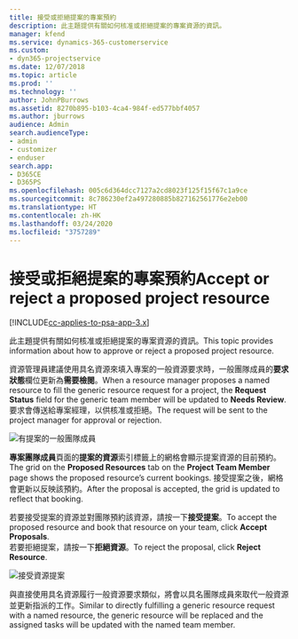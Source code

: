 ```yaml
---
title: 接受或拒絕提案的專案預約
description: 此主題提供有關如何核准或拒絕提案的專案資源的資訊。
manager: kfend
ms.service: dynamics-365-customerservice
ms.custom:
- dyn365-projectservice
ms.date: 12/07/2018
ms.topic: article
ms.prod: ''
ms.technology: ''
author: JohnPBurrows
ms.assetid: 8270b895-b103-4ca4-984f-ed577bbf4057
ms.author: jburrows
audience: Admin
search.audienceType:
- admin
- customizer
- enduser
search.app:
- D365CE
- D365PS
ms.openlocfilehash: 005c6d364dcc7127a2cd8023f125f15f67c1a9ce
ms.sourcegitcommit: 8c786230ef2a497280885b827162561776e2eb00
ms.translationtype: HT
ms.contentlocale: zh-HK
ms.lasthandoff: 03/24/2020
ms.locfileid: "3757289"
---
```

# <a name="accept-or-reject-a-proposed-project-resource"></a><span data-ttu-id="efa09-103">接受或拒絕提案的專案預約</span><span class="sxs-lookup"><span data-stu-id="efa09-103">Accept or reject a proposed project resource</span></span>

[!INCLUDE[cc-applies-to-psa-app-3.x](../includes/cc-applies-to-psa-app-3x.md)]

<span data-ttu-id="efa09-104">此主題提供有關如何核准或拒絕提案的專案資源的資訊。</span><span class="sxs-lookup"><span data-stu-id="efa09-104">This topic provides information about how to approve or reject a proposed project resource.</span></span>

<span data-ttu-id="efa09-105">資源管理員建議使用具名資源來填入專案的一般資源要求時，一般團隊成員的**要求狀態**欄位更新為**需要檢閱**。</span><span class="sxs-lookup"><span data-stu-id="efa09-105">When a resource manager proposes a named resource to fill the generic resource request for a project, the **Request Status** field for the generic team member will be updated to **Needs Review**.</span></span> <span data-ttu-id="efa09-106">要求會傳送給專案經理，以供核准或拒絕。</span><span class="sxs-lookup"><span data-stu-id="efa09-106">The request will be sent to the project manager for approval or rejection.</span></span>

![有提案的一般團隊成員](media/RM-how-to-19.png)

<span data-ttu-id="efa09-108">**專案團隊成員**頁面的**提案的資源**索引標籤上的網格會顯示提案資源的目前預約。</span><span class="sxs-lookup"><span data-stu-id="efa09-108">The grid on the **Proposed Resources** tab on the **Project Team Member** page shows the proposed resource’s current bookings.</span></span> <span data-ttu-id="efa09-109">接受提案之後，網格會更新以反映該預約。</span><span class="sxs-lookup"><span data-stu-id="efa09-109">After the proposal is accepted, the grid is updated to reflect that booking.</span></span> 

<span data-ttu-id="efa09-110">若要接受提案的資源並對團隊預約該資源，請按一下**接受提案**。</span><span class="sxs-lookup"><span data-stu-id="efa09-110">To accept the proposed resource and book that resource on your team, click **Accept Proposals**.</span></span>  
<span data-ttu-id="efa09-111">若要拒絕提案，請按一下**拒絕資源**。</span><span class="sxs-lookup"><span data-stu-id="efa09-111">To reject the proposal, click **Reject Resource**.</span></span>

![接受資源提案](media/RM-how-to-20.png) 

<span data-ttu-id="efa09-113">與直接使用具名資源履行一般資源要求類似，將會以具名團隊成員來取代一般資源並更新指派的工作。</span><span class="sxs-lookup"><span data-stu-id="efa09-113">Similar to directly fulfilling a generic resource request with a named resource, the generic resource will be replaced and the assigned tasks will be updated with the named team member.</span></span>
